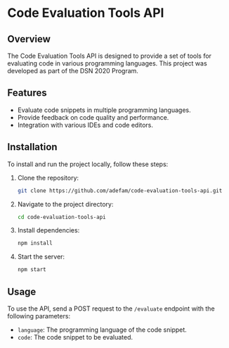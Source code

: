 # Code Evaluation Tools API

## Overview
The Code Evaluation Tools API is designed to provide a set of tools for evaluating code in various programming languages. This project was developed as part of the DSN 2020 Program.

## Features
- Evaluate code snippets in multiple programming languages.
- Provide feedback on code quality and performance.
- Integration with various IDEs and code editors.

## Installation
To install and run the project locally, follow these steps:

1. Clone the repository:
    ```sh
    git clone https://github.com/adefam/code-evaluation-tools-api.git
    ```

2. Navigate to the project directory:
    ```sh
    cd code-evaluation-tools-api
    ```

3. Install dependencies:
    ```sh
    npm install
    ```

4. Start the server:
    ```sh
    npm start
    ```

## Usage
To use the API, send a POST request to the `/evaluate` endpoint with the following parameters:

- `language`: The programming language of the code snippet.
- `code`: The code snippet to be evaluated.
